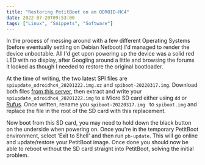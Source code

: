 ```yaml
---
title: "Restoring PetitBoot on an ODROID-HC4"
date: 2022-07-20T09:53:00
tags: ["Linux", "Snippets", "Software"]
---
```


In the process of messing around with a few different Operating Systems (before eventually settling on Debian Netboot) I'd managed to render the device unbootable. All I'd get upon powering up the device was a solid red LED with no display, after Googling around a little and browsing the forums it looked as though I needed to restore the original bootloader.

At the time of writing, the two latest SPI files are `spiupdate_odroidhc4_20201222.img.xz` and `spiboot-20220317.img`. Download both files [from this server](http://ppa.linuxfactory.or.kr/images/petitboot/odroidhc4/), then extract and write your `spiupdate_odroidhc4_20201222.img` to a Micro SD card either using `dd` or [Rufus](http://rufus.ie/en/). Once written, rename you `spiboot-20220317.img ` to `spiboot.img` and replace the file in the root of the SD card with this replacement.

Now boot from this SD card, you may need to hold down the black button on the underside when powering on. Once you're in the temporary PetitBoot environment, select 'Exit to Shell' and then run `pb-update`. This will go online and update/restore your PetitBoot image. Once done you should now be able to reboot without the SD card straight into PetitBoot, solving the initial problem.
